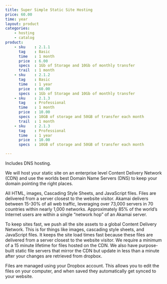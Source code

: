 ```yaml
---
title: Super Simple Static Site Hosting
price: 60.00
time: year
layout: product
categories:
    - hosting
    - catalog
product:
    - sku    : 2.1.1
      tag    : Basic
      time   : 1 month
      price  : 6.00
      specs  : 1Gb of Storage and 10Gb of monthly transfer
      trail  : 1 month
    - sku    : 2.1.2
      tag    : Basic
      time   : 1 year
      price  : 60.00
      specs  : 1Gb of Storage and 10Gb of monthly transfer
    - sku    : 2.1.3
      tag    : Professional
      time   : 1 month
      price  : 10.00
      specs  : 10GB of storage and 50GB of transfer each month
      trail  : 1 month
    - sku    : 2.1.3
      tag    : Professional
      time   : 1 year
      price  : 10.00
      specs  : 10GB of storage and 50GB of transfer each month

---
```


Includes DNS hosting.

We will host your static site on an enterprise level Content Delivery Network (CDN) and use the worlds best Domain Name Servers (DNS) to keep your domain pointing the right places.

All HTML, images, Cascading Style Sheets, and JavaScript files. Files are delivered from a server closest to the website visitor. Akamai delivers between 15-30% of all web traffic, leveraging over 73,000 servers in 70 countries within nearly 1,000 networks. Approximately 85% of the world’s Internet users are within a single “network hop” of an Akamai server.

To keep sites fast, we push all the site assets to a global Content Delivery Network. This is for things like images, cascading style sheets, and JavaScript files. It keeps the site load times fast because these files are delivered from a server closest to the website visitor. We require a minimum of a 15 minute lifetime for files hosted on the CDN. We also have purpose-built static file servers that mirror the CDN but update in less than a minute after your changes are retrieved from dropbox.

Files are managed using your Dropbox account. This allows you to edit the files on your computer, and when saved they automatically get synced to your website.
